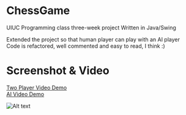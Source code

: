 # ChessGame

UIUC Programming class three-week project
Written in Java/Swing  

Extended the project so that human player can play with an AI player  
Code is refactored, well commented and easy to read, I think :)

# Screenshot & Video
<a href = "https://youtu.be/HTvmK98G0r8"> Two Player Video Demo </a>  
<a href = ""> AI Video Demo </a>  

![Alt text](https://raw.githubusercontent.com/szhou42/Programming-Studio-Assignments/master/ChessGame/snapshot.png "ss")

